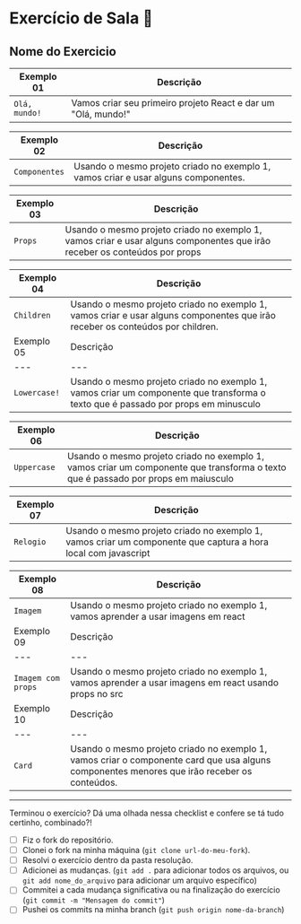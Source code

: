 # Exercício de Sala 🏫  

## Nome do Exercicio

| Exemplo 01 | Descrição |
| --- | --- |
| `Olá, mundo!` | Vamos criar seu primeiro projeto React e dar um "Olá, mundo!" |

| Exemplo 02 | Descrição |
| --- | --- |
| `Componentes` | Usando o mesmo projeto criado no exemplo 1, vamos criar e usar alguns componentes. |

| Exemplo 03 | Descrição |
| --- | --- |
| `Props` | Usando o mesmo projeto criado no exemplo 1, vamos criar e usar alguns componentes que irão receber os conteúdos por props |

| Exemplo 04 | Descrição |
| --- | --- |
| `Children` | Usando o mesmo projeto criado no exemplo 1, vamos criar e usar alguns componentes que irão receber os conteúdos por children. |
| Exemplo 05 | Descrição |
| --- | --- |
| `Lowercase!` | Usando o mesmo projeto criado no exemplo 1, vamos criar um componente que transforma o texto que é passado por props em minusculo |

| Exemplo 06 | Descrição |
| --- | --- |
| `Uppercase` |Usando o mesmo projeto criado no exemplo 1, vamos criar um componente que transforma o texto que é passado por props em maiusculo  |

| Exemplo 07 | Descrição |
| --- | --- |
| `Relogio` | Usando o mesmo projeto criado no exemplo 1, vamos criar um componente que captura a hora local com javascript  |

| Exemplo 08 | Descrição |
| --- | --- |
| `Imagem` | Usando o mesmo projeto criado no exemplo 1, vamos aprender a usar imagens em react |
| Exemplo 09 | Descrição |
| --- | --- |
| `Imagem com props` | Usando o mesmo projeto criado no exemplo 1, vamos aprender a usar imagens em react usando props no src|
| Exemplo 10 | Descrição |
| --- | --- |
| `Card` | Usando o mesmo projeto criado no exemplo 1, vamos criar o componente card que usa alguns componentes menores que irão receber os conteúdos. |
---

Terminou o exercício? Dá uma olhada nessa checklist e confere se tá tudo certinho, combinado?!

- [ ] Fiz o fork do repositório.
- [ ] Clonei o fork na minha máquina (`git clone url-do-meu-fork`).
- [ ] Resolvi o exercício dentro da pasta resolução.
- [ ] Adicionei as mudanças. (`git add .` para adicionar todos os arquivos, ou `git add nome_do_arquivo` para adicionar um arquivo específico)
- [ ] Commitei a cada mudança significativa ou na finalização do exercício (`git commit -m "Mensagem do commit"`)
- [ ] Pushei os commits na minha branch (`git push origin nome-da-branch`)
